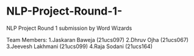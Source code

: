 # NLP-Project-Round-1-


NLP Project Round 1 submission by Word Wizards

Team Members:
1.Jaskaran Baweja (21ucs097)
2.Dhruv Ojha (21ucs067)
3.Jeevesh Lakhmani (21ucs099)
4.Raja Sodani (21ucs164)
